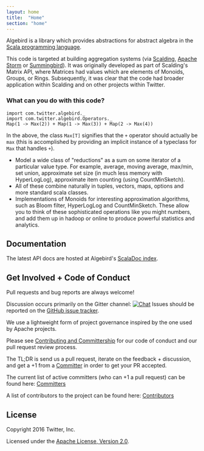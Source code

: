```yaml
---
layout: home
title:  "Home"
section: "home"
---
```


Algebird is a library which provides abstractions for abstract algebra in the [Scala programming language](https://scala-lang.org).

This code is targeted at building aggregation systems (via [Scalding](https://github.com/twitter/scalding), [Apache Storm](http://storm.apache.org/) or [Summingbird](https://github.com/twitter/summingbird)). It was originally developed as part of Scalding's Matrix API, where Matrices had values which are elements of Monoids, Groups, or Rings. Subsequently, it was clear that the code had broader application within Scalding and on other projects within Twitter.

### What can you do with this code?

```tut:book
import com.twitter.algebird._
import com.twitter.algebird.Operators._
Map(1 -> Max(2)) + Map(1 -> Max(3)) + Map(2 -> Max(4))
```

In the above, the class `Max[T]` signifies that the `+` operator should actually be `max` (this is accomplished by providing an implicit instance of a typeclass for `Max` that handles `+`).

- Model a wide class of "reductions" as a sum on some iterator of a particular value type. For example, average, moving average, max/min, set union, approximate set size (in much less memory with HyperLogLog), approximate item counting (using CountMinSketch).
- All of these combine naturally in tuples, vectors, maps, options and more standard scala classes.
- Implementations of Monoids for interesting approximation algorithms, such as Bloom filter, HyperLogLog and CountMinSketch. These allow you to think of these sophisticated operations like you might numbers, and add them up in hadoop or online to produce powerful statistics and analytics.

## Documentation

The latest API docs are hosted at Algebird's [ScalaDoc index](api/).

## Get Involved + Code of Conduct

Pull requests and bug reports are always welcome!

Discussion occurs primarily on the Gitter channel: [![Chat](https://badges.gitter.im/twitter/algebird.svg)](https://gitter.im/twitter/algebird?utm_source=badge&utm_medium=badge&utm_campaign=pr-badge&utm_content=badge)
Issues should be reported on the [GitHub issue tracker](https://github.com/twitter/algebird/issues).

We use a lightweight form of project governance inspired by the one used by Apache projects.

Please see [Contributing and Committership](https://github.com/twitter/analytics-infra-governance#contributing-and-committership) for our code of conduct and our pull request review process.

The TL;DR is send us a pull request, iterate on the feedback + discussion, and get a +1 from a [Committer](https://github.com/twitter/algebird/blob/develop/COMMITTERS.md) in order to get your PR accepted.

The current list of active committers (who can +1 a pull request) can be found here: [Committers](https://github.com/twitter/algebird/blob/develop/COMMITTERS.md)

A list of contributors to the project can be found here: [Contributors](https://github.com/twitter/algebird/graphs/contributors)

## License

Copyright 2016 Twitter, Inc.

Licensed under the [Apache License, Version 2.0](http://www.apache.org/licenses/LICENSE-2.0).
